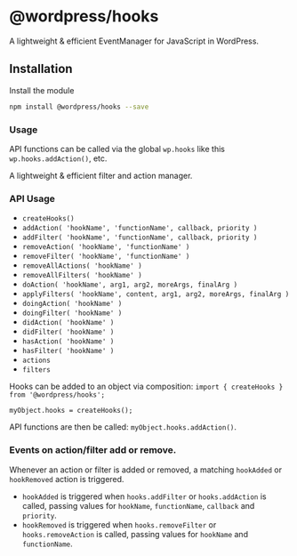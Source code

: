 # @wordpress/hooks

A lightweight & efficient EventManager for JavaScript in WordPress.

## Installation

Install the module

```bash
npm install @wordpress/hooks --save
```

### Usage

API functions can be called via the global `wp.hooks` like this `wp.hooks.addAction()`, etc.

A lightweight & efficient filter and action manager.

### API Usage

* `createHooks()`
* `addAction( 'hookName', 'functionName', callback, priority )`
* `addFilter( 'hookName', 'functionName', callback, priority )`
* `removeAction( 'hookName', 'functionName' )`
* `removeFilter( 'hookName', 'functionName' )`
* `removeAllActions( 'hookName' )`
* `removeAllFilters( 'hookName' )`
* `doAction( 'hookName', arg1, arg2, moreArgs, finalArg )`
* `applyFilters( 'hookName', content, arg1, arg2, moreArgs, finalArg )`
* `doingAction( 'hookName' )`
* `doingFilter( 'hookName' )`
* `didAction( 'hookName' )`
* `didFilter( 'hookName' )`
* `hasAction( 'hookName' )`
* `hasFilter( 'hookName' )`
* `actions`
* `filters`

Hooks can be added to an object via composition:
`import { createHooks } from '@wordpress/hooks';`

`myObject.hooks = createHooks();`

API functions are then be called: `myObject.hooks.addAction()`.

### Events on action/filter add or remove.

Whenever an action or filter is added or removed, a matching `hookAdded` or `hookRemoved` action is triggered.

* `hookAdded` is triggered when `hooks.addFilter` or `hooks.addAction` is called, passing values for `hookName`, `functionName`, `callback` and `priority`.
* `hookRemoved` is triggered when `hooks.removeFilter` or `hooks.removeAction` is called, passing values for `hookName` and `functionName`.
